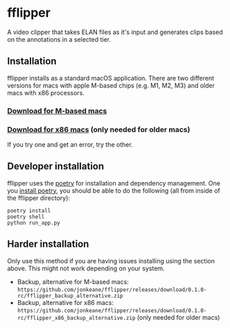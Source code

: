 fflipper
================================

[logo]: https://github.com/jonkeane/fflipper/raw/main/logo/fflipper.png "fflipper logo"


A video clipper that takes ELAN files as it's input and generates clips based on the annotations in a selected tier.


## Installation

fflipper installs as a standard macOS application. There are two different versions for macs with apple M-based chips (e.g. M1, M2, M3) and older macs with x86 processors.

### [Download for M-based macs](https://github.com/jonkeane/fflipper/releases/download/0.1.0-rc/fflipper.pkg)

### [Download for x86 macs](https://github.com/jonkeane/fflipper/releases/download/0.1.0-rc/fflipper_x86.pkg) (only needed for older macs)

If you try one and get an error, try the other.

## Developer installation

fflipper uses the [poetry](https://python-poetry.org) for installation and dependency management. One you [install poetry](https://python-poetry.org/docs/#installation), you should be able to do the following (all from inside of the fflipper directory):

```
poetry install
poetry shell
python run_app.py
```

## Harder installation

Only use this method if you are having issues installing using the section above. This might not work depending on your system.

* Backup, alternative for M-based macs: `https://github.com/jonkeane/fflipper/releases/download/0.1.0-rc/fflipper_backup_alternative.zip`
* Backup, alternative for x86 macs: `https://github.com/jonkeane/fflipper/releases/download/0.1.0-rc/fflipper_x86_backup_alternative.zip` (only needed for older macs)
